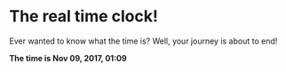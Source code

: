 # The real time clock!

Ever wanted to know what the time is? Well, your journey is about to end!

**The time is Nov 09, 2017, 01:09**